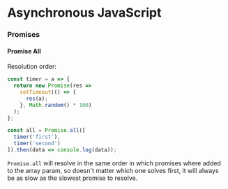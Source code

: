 # Asynchronous JavaScript


### Promises
#### Promise All
Resolution order:
```javascript
const timer = a => {
  return new Promise(res =>
    setTimeout(() => {
      res(a);
    }, Math.random() * 100)
  );
};

const all = Promise.all([
  timer('first'),
  timer('second')
]).then(data => console.log(data));
```
`Promise.all` will resolve in the same order in which promises where added to the array param, so doesn't matter which one solves first, it will always be as slow as the slowest promise to resolve. 